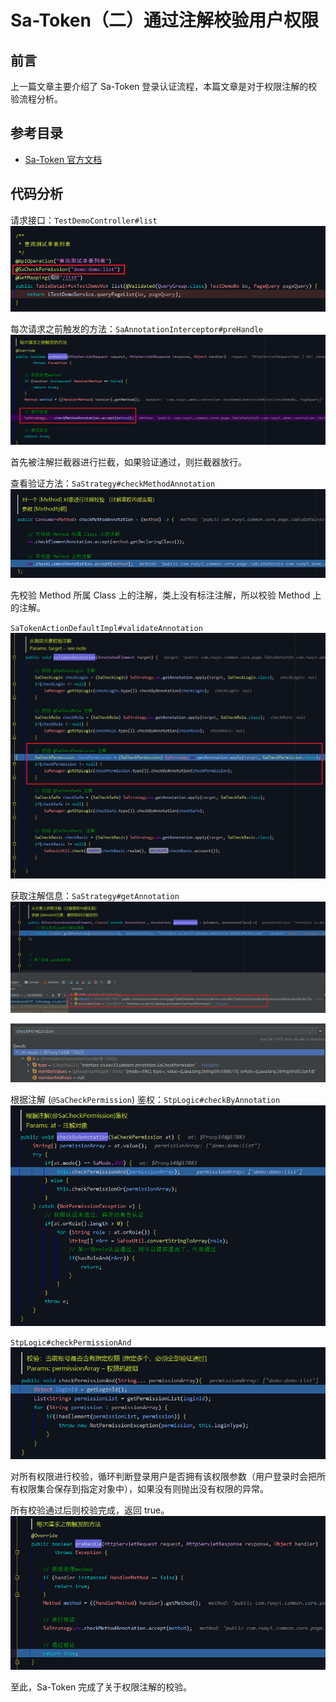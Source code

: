 # Sa-Token（二）通过注解校验用户权限

## 前言
上一篇文章主要介绍了 Sa-Token 登录认证流程，本篇文章是对于权限注解的校验流程分析。

## 参考目录
- [Sa-Token 官方文档](https://sa-token.dev33.cn/doc/index.html#/)

## 代码分析
请求接口：`TestDemoController#list`<br>
![在这里插入图片描述](img02/028cf3c7f08c47aeb47085c214b474bc.png)<br>

每次请求之前触发的方法：`SaAnnotationInterceptor#preHandle`<br>
![在这里插入图片描述](img02/40f2d2b103004348a9e2990463f61776.png)<br>

首先被注解拦截器进行拦截，如果验证通过，则拦截器放行。

查看验证方法：`SaStrategy#checkMethodAnnotation`<br>
![在这里插入图片描述](img02/65359d6704d44c18a7b18aa1e91d7fd9.png)<br>

先校验 Method 所属 Class 上的注解，类上没有标注注解，所以校验 Method 上的注解。

`SaTokenActionDefaultImpl#validateAnnotation`<br>
![在这里插入图片描述](img02/4e44d93107cf4b7bab158866699e478c.png)<br>

获取注解信息：`SaStrategy#getAnnotation`<br>
![在这里插入图片描述](img02/c54f3faee25b4a59bf2810e1529fac8f.png)<br>

![在这里插入图片描述](img02/32dab881bf714b7ba8dd259552ef66bc.png)<br>

根据注解 (`@SaCheckPermission`) 鉴权：`StpLogic#checkByAnnotation`<br>
![在这里插入图片描述](img02/77433cfd7e234268960057af2b143bd2.png)<br>

`StpLogic#checkPermissionAnd`<br>
![在这里插入图片描述](img02/7a64d6c92f94414b8757d38ad41c3048.png)<br>

对所有权限进行校验，循环判断登录用户是否拥有该权限参数（用户登录时会把所有权限集合保存到指定对象中），如果没有则抛出没有权限的异常。

所有校验通过后则校验完成，返回 true。<br>
![在这里插入图片描述](img02/ba74b753996847c29dc2c9e4122ded36.png)<br>

至此，Sa-Token 完成了关于权限注解的校验。